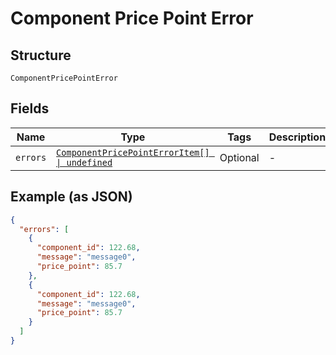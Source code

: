 
# Component Price Point Error

## Structure

`ComponentPricePointError`

## Fields

| Name | Type | Tags | Description |
|  --- | --- | --- | --- |
| `errors` | [`ComponentPricePointErrorItem[] \| undefined`](../../doc/models/component-price-point-error-item.md) | Optional | - |

## Example (as JSON)

```json
{
  "errors": [
    {
      "component_id": 122.68,
      "message": "message0",
      "price_point": 85.7
    },
    {
      "component_id": 122.68,
      "message": "message0",
      "price_point": 85.7
    }
  ]
}
```

